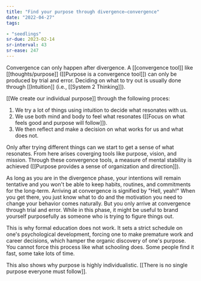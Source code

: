 ```yaml
---
title: "Find your purpose through divergence–convergence"
date: "2022-04-27"
tags:

- "seedlings"
sr-due: 2023-02-14
sr-interval: 43
sr-ease: 247
---
```


Convergence can only happen after divergence. A [[convergence tool]] like [[thoughts/purpose]] ([[Purpose is a convergence tool]]) can only be produced by trial and error. Deciding on what to try out is usually done through [[Intuition]] (i.e., [[System 2 Thinking]]).

[[We create our individual purpose]] through the following proces:

1. We try a lot of things using intuition to decide what resonates with us.
2. We use both mind and body to feel what resonates ([[Focus on what feels good and purpose will follow]]).
3. We then reflect and make a decision on what works for us and what does not.

Only after trying different things can we start to get a sense of what resonates. From here arises coverging tools like purpose, vision, and mission. Through these convergence tools, a measure of mental stability is achieved ([[Purpose provides a sense of organization and direction]]).

As long as you are in the divergence phase, your intentions will remain tentative and you won't be able to keep habits, routines, and commitments for the long-term. Arriving at convergence is signified by "Hell, yeah!" When you get there, you just know what to do and the motivation you need to change your behavior comes naturally. But you only arrive at convergence through trial and error. While in this phase, it might be useful to brand yourself purposefully as someone who is trying to figure things out.

This is why formal education does not work. It sets a strict schedule on one's psychological development, forcing one to make premature work and career decisions, which hamper the organic discovery of one's purpose. You cannot force this process like what schooling does. Some people find it fast, some take lots of time.

This also shows why purpose is highly individualistic. [[There is no single purpose everyone must follow]].
